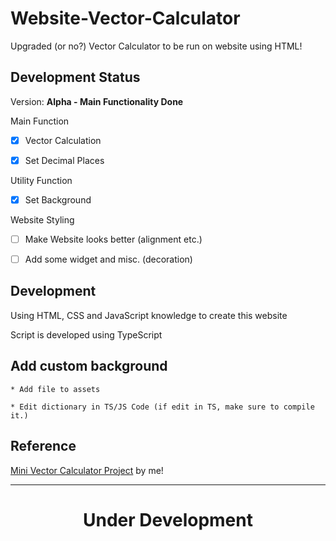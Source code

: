 # Website-Vector-Calculator

Upgraded (or no?) Vector Calculator to be run on website using HTML!

## Development Status

Version: **Alpha - Main Functionality Done**

Main Function

- [X] Vector Calculation

- [X] Set Decimal Places

Utility Function

- [X] Set Background

Website Styling

- [ ] Make Website looks better (alignment etc.)

- [ ] Add some widget and misc. (decoration)

## Development

Using HTML, CSS and JavaScript knowledge to create this website

Script is developed using TypeScript

## Add custom background

    * Add file to assets

    * Edit dictionary in TS/JS Code (if edit in TS, make sure to compile it.)

## Reference

<a href = "https://github.com/Leomotors/Mini-Vector-Calculator">Mini Vector Calculator Project</a> by me!

<hr>

<h1 align="center"><b>Under Development</b></h1>
